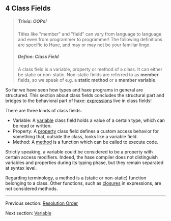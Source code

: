 ## 4 Class Fields

> ##### Trivia: OOPs!
>
> Titles like "member" and "field" can vary from language to language and even from programmer to programmer!  The following definitions are specific to Haxe, and may or may not be your familiar lingo.
> ##### Define: Class Field
>
> A class field is a variable, property or method of a class.  It can either be static or non-static. Non-static fields are referred to as **member** fields, so we speak of e.g. a **static method** or a **member variable**.


So far we have seen how types and haxe programs in general are structured. This section about class fields concludes the structural part and bridges to the behavioral part of haxe: [expressions](5-Expressions.md) live in class fields!

There are three kinds of class fields:



* Variable: A [variable](4.1-Variable.md) class field holds a value of a certain type, which can be read or written.
* Property: A [property](4.2-Property.md) class field defines a custom access behavior for something that, outside the class, looks like a variable field.
* Method: A [method](4.3-Method.md) is a function which can be called to execute code.


Strictly speaking, a variable could be considered to be a property with certain access modifiers. Indeed, the haxe compiler does not distinguish variables and properties during its typing phase, but they remain separated at syntax level.

Regarding terminology, a method is a (static or non-static) function belonging to a class. Other functions, such as [closures](5.10-Closure.md) in expressions, are not considered methods.

---

Previous section: [Resolution Order](3.7.3-Resolution_Order.md)

Next section: [Variable](4.1-Variable.md)